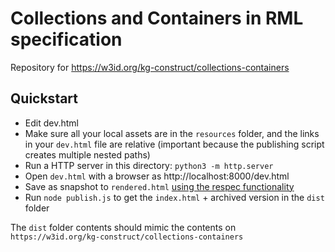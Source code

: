 # Collections and Containers in RML specification

Repository for https://w3id.org/kg-construct/collections-containers

## Quickstart

- Edit dev.html
- Make sure all your local assets are in the `resources` folder, 
  and the links in your `dev.html` file are relative 
  (important because the publishing script creates multiple nested paths)
- Run a HTTP server in this directory: `python3 -m http.server`
- Open `dev.html` with a browser as http://localhost:8000/dev.html
- Save as snapshot to `rendered.html` [using the respec functionality](https://respec.org/docs/#using-browser)
- Run `node publish.js` to get the `index.html` + archived version in the `dist` folder

The `dist` folder contents should mimic the contents on `https://w3id.org/kg-construct/collections-containers`
